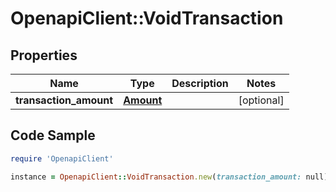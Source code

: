 # OpenapiClient::VoidTransaction

## Properties

Name | Type | Description | Notes
------------ | ------------- | ------------- | -------------
**transaction_amount** | [**Amount**](Amount.md) |  | [optional] 

## Code Sample

```ruby
require 'OpenapiClient'

instance = OpenapiClient::VoidTransaction.new(transaction_amount: null)
```


